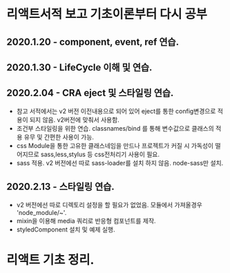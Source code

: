 # 리액트서적 보고 기초이론부터 다시 공부

## 2020.1.20 - component, event, ref 연습.

## 2020.1.30 - LifeCycle 이해 및 연습.

## 2020.2.04 - CRA eject 및 스타일링 연습.

- 참고 서적에서는 v2 버전 이전내용으로 되어 있어 eject를 통한 config변경으로 적용이 되지 않음. v2버전에 맞춰서 사용함.
- 조건부 스타일링을 위한 연습. classnames/bind 를 통해 변수값으로 클래스의 적용 유무 및 간편한 사용이 가능.
- css Module을 통한 고유한 클래스네임을 만드나 프로젝트가 커질 시 가독성이 떨어지므로 sass,less,stylus 등 css전처리기 사용이 필요.
- sass 적용. v2 버전에선 따로 sass-loader를 설치 하지 않음. node-sass만 설치.

## 2020.2.13 - 스타일링 연습.

- v2 버전에선 따로 디렉토리 설정을 할 필요가 없었음. 모듈에서 가져올경우 'node_module/~'.
- mixin을 이용해 media 쿼리로 반응형 컴포넌트를 제작.
- styledComponent 설치 및 예제 실행.

# 리액트 기초 정리.
